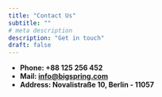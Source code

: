 ```yaml
---
title: "Contact Us"
subtitle: ""
# meta description
description: "Get in touch"
draft: false
---
```


* **Phone: +88 125 256 452** 
* **Mail: info@bigspring.com**
* **Address: Novalistraße 10, Berlin - 11057**